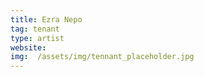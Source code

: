 ```yaml
---
title: Ezra Nepo
tag: tenant
type: artist
website: 
img:  /assets/img/tennant_placeholder.jpg
---
```



